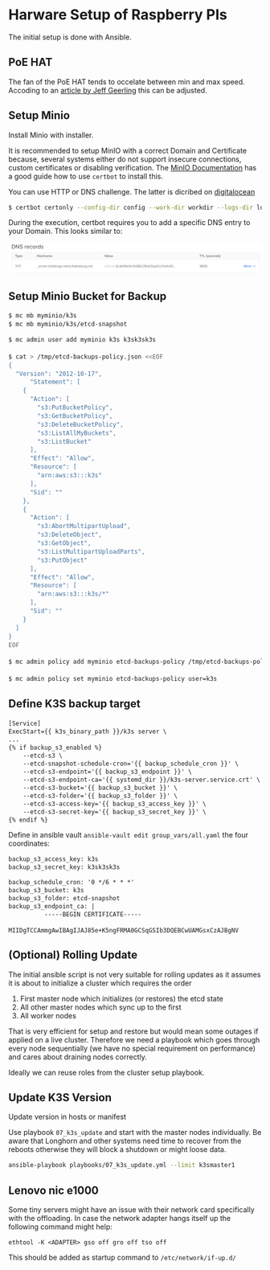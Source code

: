 # Harware Setup of Raspberry PIs

The initial setup is done with Ansible.

## PoE HAT

The fan of the PoE HAT tends to occelate between min and max speed. Accoding to
an [article by Jeff Geerling][3] this can be adjusted.

## Setup Minio

Install Minio with installer.

It is recommended to setup MinIO with a correct Domain and Certificate because,
several systems either do not support insecure connections, custom certificates
or disabling verification. The [MinIO Documentation][1] has a good guide how to
use `certbot` to install this. 

You can use HTTP or DNS challenge. The latter is dicribed on [digitalocean][2]
```bash
$ certbot certonly --config-dir config --work-dir workdir --logs-dir logs  --manual  --preferred-challenges dns --debug-challenges -d minio.framsburg.net
```

During the execution, certbot requires you to add a specific DNS entry to your
Domain. This looks similar to:

![DNS Record on Digitalocean](dns-record.png)



## Setup Minio Bucket for Backup

```bash title="Create minio bucket"
$ mc mb myminio/k3s
$ mc mb myminio/k3s/etcd-snapshot
```

```bash title="Create user with policy"
$ mc admin user add myminio k3s k3sk3sk3s

$ cat > /tmp/etcd-backups-policy.json <<EOF
{
  "Version": "2012-10-17",
      "Statement": [
    {
      "Action": [
        "s3:PutBucketPolicy",
        "s3:GetBucketPolicy",
        "s3:DeleteBucketPolicy",
        "s3:ListAllMyBuckets",
        "s3:ListBucket"
      ],
      "Effect": "Allow",
      "Resource": [
        "arn:aws:s3:::k3s"
      ],
      "Sid": ""
    },
    {
      "Action": [
        "s3:AbortMultipartUpload",
        "s3:DeleteObject",
        "s3:GetObject",
        "s3:ListMultipartUploadParts",
        "s3:PutObject"
      ],
      "Effect": "Allow",
      "Resource": [
        "arn:aws:s3:::k3s/*"
      ],
      "Sid": ""
    }
  ]
}
EOF

$ mc admin policy add myminio etcd-backups-policy /tmp/etcd-backups-policy.json

$ mc admin policy set myminio etcd-backups-policy user=k3s
```


## Define K3S backup target

```Ansible title="k3s-server.services"
[Service]
ExecStart={{ k3s_binary_path }}/k3s server \
...
{% if backup_s3_enabled %}
    --etcd-s3 \
    --etcd-snapshot-schedule-cron='{{ backup_schedule_cron }}' \
    --etcd-s3-endpoint='{{ backup_s3_endpoint }}' \
    --etcd-s3-endpoint-ca='{{ systemd_dir }}/k3s-server.service.crt' \
    --etcd-s3-bucket='{{ backup_s3_bucket }}' \
    --etcd-s3-folder='{{ backup_s3_folder }}' \
    --etcd-s3-access-key='{{ backup_s3_access_key }}' \
    --etcd-s3-secret-key='{{ backup_s3_secret_key }}' \
{% endif %}
```

Define in ansible vault `ansible-vault edit group_vars/all.yaml` the four coordinates:
```properties title="vault"
backup_s3_access_key: k3s
backup_s3_secret_key: k3sk3sk3s
```

```properties title="hosts"
backup_schedule_cron: '0 */6 * * *'
backup_s3_bucket: k3s
backup_s3_folder: etcd-snapshot
backup_s3_endpoint_ca: |
          -----BEGIN CERTIFICATE-----
          MIIDgTCCAmmgAwIBAgIJAJ85e+K5ngFRMA0GCSqGSIb3DQEBCwUAMGsxCzAJBgNV
```



## (Optional) Rolling Update

The initial ansible script is not very suitable for rolling updates as it
assumes it is about to initialize a cluster which requires the order

1. First master node which initializes (or restores) the etcd state
2. All other master nodes which sync up to the first
3. All worker nodes

That is very efficient for setup and restore but would mean some outages if
applied on a live cluster. Therefore we need a playbook which goes through
every node sequentially (we have no special requirement on performance) and
cares about draining nodes correctly.

Ideally we can reuse roles from the cluster setup playbook.


## Update K3S Version

Update version in hosts or manifest

Use playbook `07_k3s_update` and start with the master nodes individually.
Be aware that Longhorn and other systems need time to recover from the reboots
otherwise they will block a shutdown or might loose data.

```bash
ansible-playbook playbooks/07_k3s_update.yml --limit k3smaster1
```


## Lenovo nic e1000

Some tiny servers might have an issue with their network card specifically with
the offloading. In case the network adapter hangs itself up the following
command might help:

```shell
ethtool -K <ADAPTER> gso off gro off tso off 
```

This should be added as startup command to `/etc/network/if-up.d/`


[1]: https://min.io/docs/minio/linux/integrations/generate-lets-encrypt-certificate-using-certbot-for-minio.html
[2]: https://www.digitalocean.com/community/tutorials/how-to-acquire-a-let-s-encrypt-certificate-using-dns-validation-with-acme-dns-certbot-on-ubuntu-18-04
[3]: https://www.jeffgeerling.com/blog/2021/taking-control-pi-poe-hats-overly-aggressive-fan
